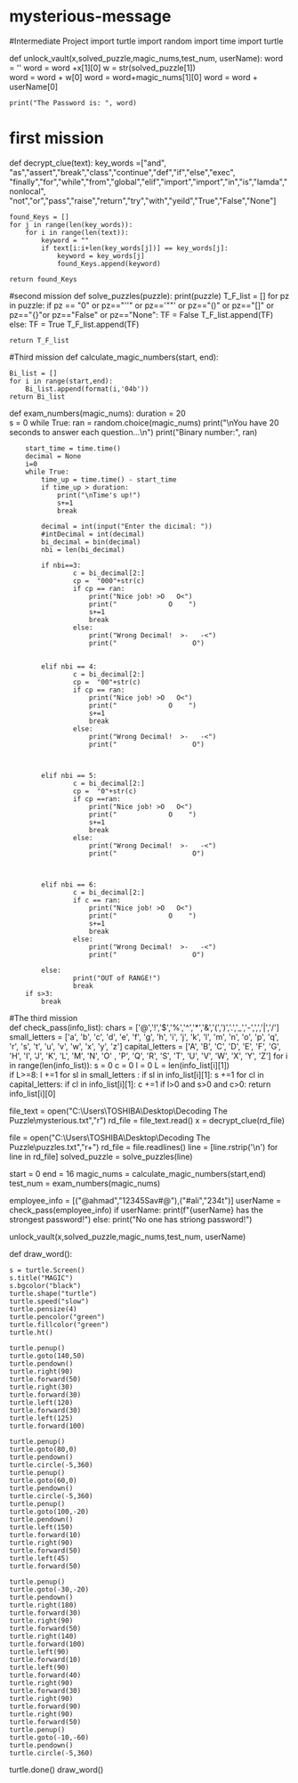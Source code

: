 # mysterious-message
#Intermediate Project
import turtle
import random
import time
import turtle

def unlock_vault(x,solved_puzzle,magic_nums,test_num, userName):
    word = ''
    word = word +x[1][0]
    w = str(solved_puzzle[1])  
    word = word + w[0]
    word = word+magic_nums[1][0]
    word = word + userName[0]    
    
    print("The Password is: ", word)
        
    
# first mission
def decrypt_clue(text):
    key_words =["and", "as","assert","break","class","continue","def","if","else","exec",
    "finally","for","while","from","global","elif","import","import","in","is","lamda","nonlocal",
    "not","or","pass","raise","return","try","with","yeild","True","False","None"]
    
    found_Keys = []
    for j in range(len(key_words)):
        for i in range(len(text)):
            keyword = ""
            if text[i:i+len(key_words[j])] == key_words[j]:
                keyword = key_words[j]
                found_Keys.append(keyword)
                         
    return found_Keys
            


#second mission
def solve_puzzles(puzzle):
    print(puzzle)
    T_F_list = []
    for pz in puzzle:
        if pz == "0" or pz=="''" or pz=='""' or pz=="()" or pz=="[]" or pz=="{}"or pz=="False" or pz=="None":
            TF = False
            T_F_list.append(TF)
        else:
            TF  = True
            T_F_list.append(TF)
         
    return T_F_list       
        
        
#Third mission
def calculate_magic_numbers(start, end):
        
    Bi_list = []
    for i in range(start,end):
        Bi_list.append(format(i,'04b'))
    return Bi_list


def exam_numbers(magic_nums):
    duration = 20  
    s = 0
    while True:
        ran = random.choice(magic_nums)
        print("\nYou have 20 seconds to answer each question...\n")
        print("Binary number:", ran)
        
        start_time = time.time()
        decimal = None
        i=0
        while True:
            time_up = time.time() - start_time
            if time_up > duration:
                print("\nTime's up!")
                s+=1
                break
            
            decimal = int(input("Enter the dicimal: "))
            #intDecimal = int(decimal)
            bi_decimal = bin(decimal)
            nbi = len(bi_decimal)
                
            if nbi==3:
                    c = bi_decimal[2:]
                    cp =  "000"+str(c)
                    if cp == ran:
                        print("Nice job! >O   O<")
                        print("             O    ")
                        s+=1
                        break
                    else:
                        print("Wrong Decimal!  >-   -<")
                        print("                   O")
                        
                    
            elif nbi == 4:
                    c = bi_decimal[2:]
                    cp =  "00"+str(c)
                    if cp == ran:
                        print("Nice job! >O   O<")
                        print("             O    ")
                        s+=1
                        break
                    else:
                        print("Wrong Decimal!  >-   -<")
                        print("                   O")
                        
                        

            elif nbi == 5:
                    c = bi_decimal[2:]
                    cp =  "0"+str(c)
                    if cp ==ran:
                        print("Nice job! >O   O<")
                        print("             O    ")
                        s+=1
                        break
                    else:
                        print("Wrong Decimal!  >-   -<")
                        print("                   O")
                        
                    
                        
            elif nbi == 6:
                    c = bi_decimal[2:]
                    if c == ran:
                        print("Nice job! >O   O<")
                        print("             O    ")
                        s+=1
                        break
                    else:
                        print("Wrong Decimal!  >-   -<")
                        print("                   O")
                        
            else:
                    print("OUT of RANGE!")
                    break
        if s>3:
            break
            




#The third mission    
def check_pass(info_list):
    chars = ['@','!','$','%','^','*','&','(',')','.','_','-',',','|','/']
    small_letters = ['a', 'b', 'c', 'd', 'e', 'f', 'g', 'h', 'i', 'j', 'k',
                     'l', 'm', 'n', 'o', 'p', 'q', 'r', 's', 't', 'u', 'v', 'w', 'x', 'y', 'z']
    capital_letters = ['A', 'B', 'C', 'D', 'E', 'F', 'G', 'H', 'I', 'J', 'K', 'L', 'M', 'N', 'O'
                       , 'P', 'Q', 'R', 'S', 'T', 'U', 'V', 'W', 'X', 'Y', 'Z']
    for i in range(len(info_list)):
        s = 0
        c = 0
        l = 0
        L = len(info_list[i][1])            
        if L>=8:
                    l +=1
                    for sl in small_letters :
                        if sl in info_list[i][1]:
                            s +=1
                    for cl in capital_letters:
                        if cl in info_list[i][1]:
                            c +=1
        if l>0 and s>0 and c>0:
            return info_list[i][0]                        

file_text = open("C:\\Users\\TOSHIBA\\Desktop\\Decoding The Puzzle\mysterious.txt","r")
rd_file = file_text.read()
x = decrypt_clue(rd_file)

file = open("C:\\Users\\TOSHIBA\\Desktop\\Decoding The Puzzle\puzzles.txt","r+")
rd_file = file.readlines()
line = [line.rstrip('\n') for line in rd_file]
solved_puzzle = solve_puzzles(line)
   
start = 0
end = 16
magic_nums = calculate_magic_numbers(start,end)
test_num = exam_numbers(magic_nums)


employee_info = [("@ahmad","12345Sav#@"),("#ali","234t")]
userName = check_pass(employee_info)
if userName:
    print(f"{userName} has the strongest password!")
else:
    print("No one has striong password!")

unlock_vault(x,solved_puzzle,magic_nums,test_num, userName)


def draw_word():

    s = turtle.Screen()
    s.title("MAGIC")
    s.bgcolor("black")
    turtle.shape("turtle")
    turtle.speed("slow")
    turtle.pensize(4)
    turtle.pencolor("green")
    turtle.fillcolor("green")
    turtle.ht()
    
    turtle.penup()
    turtle.goto(140,50)
    turtle.pendown()
    turtle.right(90)
    turtle.forward(50)
    turtle.right(30)
    turtle.forward(30)
    turtle.left(120)
    turtle.forward(30)
    turtle.left(125)
    turtle.forward(100)
        
    turtle.penup()
    turtle.goto(80,0)
    turtle.pendown()
    turtle.circle(-5,360)
    turtle.penup()
    turtle.goto(60,0)
    turtle.pendown()
    turtle.circle(-5,360)
    turtle.penup()
    turtle.goto(100,-20)
    turtle.pendown()
    turtle.left(150)
    turtle.forward(10)
    turtle.right(90)
    turtle.forward(50)
    turtle.left(45)
    turtle.forward(50)
        
    turtle.penup()
    turtle.goto(-30,-20)
    turtle.pendown()
    turtle.right(180)
    turtle.forward(30)
    turtle.right(90)
    turtle.forward(50)
    turtle.right(140)
    turtle.forward(100)
    turtle.left(90)
    turtle.forward(10)
    turtle.left(90)
    turtle.forward(40)
    turtle.right(90)
    turtle.forward(30)
    turtle.right(90)
    turtle.forward(90)
    turtle.right(90)
    turtle.forward(50)
    turtle.penup()
    turtle.goto(-10,-60)
    turtle.pendown()
    turtle.circle(-5,360)
     

turtle.done() 
draw_word() 

